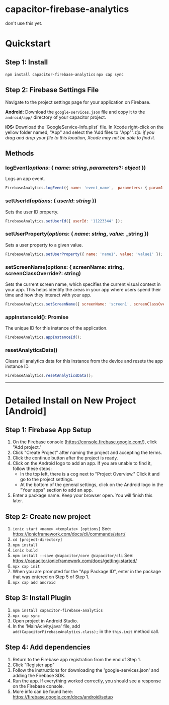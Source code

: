 # capacitor-firebase-analytics

don't use this yet.

# Quickstart

## Step 1: Install
`npm install capacitor-firebase-analytics`
`npx cap sync`

## Step 2: Firebase Settings File
Navigate to the project settings page for your application on Firebase.

**Android:** Download the `google-services.json` file and copy it to the `android/app/` directory of your capacitor project.

**iOS:** Download the 'GoogleService-Info.plist` file. In Xcode right-click on the yellow folder named, "App" and select the 'Add files to "App"'. *tip: if you drag and drop your file to this location, Xcode may not be able to find it.*

## Methods

### logEvent(_options_: { _name_: _string_, _parameters_?: _object_ })
Logs an app event.
```js
FirebaseAnalytics.logEvent({ name: 'event_name',  parameters: { param1: 'value1', param2: 'value2' });
```

### setUserId(_options_: { _userId_: _string_ })
Sets the user ID property.
```js
FirebaseAnalytics.setUserId({ userId: '11223344' });
```

### setUserProperty(_options_: { _name_: _string_, _value_: _string })
Sets a user property to a given value.
```js
FirebaseAnalytics.setUserProperty({ name: 'name1', value: 'value1' });
```

### setScreenName(options: { screenName: string, screenClassOverride?: string)
Sets the current screen name, which specifies the current visual context in your app. This helps identify the areas in your app where users spend their time and how they interact with your app.
```js
FirebaseAnalytics.setScreenName({ screenName: 'screen1', screenClassOverride: 'ScreenClassName'});
```

### appInstanceId(): Promise<string>
The unique ID for this instance of the application.
```js
FirebaseAnalytics.appInstanceId();
```

### resetAnalyticsData()
Clears all analytics data for this instance from the device and resets the app instance ID.
```js
FirebaseAnalytics.resetAnalyticsData();
```


***
# Detailed Install on New Project [Android]
## Step 1: Firebase App Setup
1. On the Firebase console (https://console.firebase.google.com/), click "Add project."
2. Click "Create Project" after naming the project and accepting the terms.
3. Click the continue button after the project is ready.
4. Click on the Android logo to add an app. If you are unable to find it, follow these steps:
    * In the top left, there is a cog next to "Project Overview." Click it and go to the project settings.
    * At the bottom of the general settings, click on the Android logo in the "Your apps" section to add an app.
5. Enter a package name. Keep your browser open. You will finish this later.

## Step 2: Create new project
1. `ionic start <name> <template> [options]` See: https://ionicframework.com/docs/cli/commands/start/
2. `cd [project-directory]`
3. `npm install`
4. `ionic build`
5. `npm install --save @capacitor/core @capacitor/cli` See: https://capacitor.ionicframework.com/docs/getting-started/
6. `npx cap init`
7. When you are prompted for the "App Package ID", enter in the package that was entered on Step 5 of Step 1.
8. `npx cap add android`

## Step 3: Install Plugin
1. `npm install capacitor-firebase-analytics`
2. `npx cap sync`
3. Open project in Android Studio.
4. In the 'MainAcivity.java' file, add `add(CapacitorFirebaseAnalytics.class);` in the `this.init` method call.
 
## Step 4: Add dependencies
1. Return to the Firebase app registration from the end of Step 1.
2. Click "Register app"
3. Follow the instructions for downloading the 'google-services.json' and adding the Firebase SDK.
4. Run the app. If everything worked correctly, you should see a response on the Firebase console.
5. More info can be found here: https://firebase.google.com/docs/android/setup
